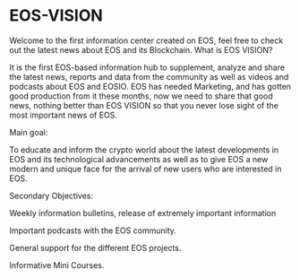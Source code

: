 # EOS-VISION
Welcome to the first information center created on EOS, feel free to check out the latest news about EOS and its Blockchain.
What is EOS VISION?

It is the first EOS-based information hub to supplement, analyze and share the latest news, reports and data from the community as well as videos and podcasts about EOS and EOSIO. EOS has needed Marketing, and has gotten good production from it these months, now we need to share that good news, nothing better than EOS VISION so that you never lose sight of the most important news of EOS.

Main goal:

To educate and inform the crypto world about the latest developments in EOS and its technological advancements as well as to give EOS a new modern and unique face for the arrival of new users who are interested in EOS.

Secondary Objectives:

Weekly information bulletins, release of extremely important information

Important podcasts with the EOS community.

General support for the different EOS projects.

Informative Mini Courses.
